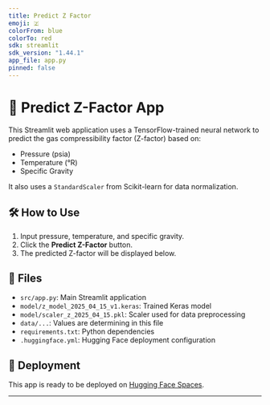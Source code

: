 ```yaml
---
title: Predict Z Factor
emoji: 🇿
colorFrom: blue
colorTo: red
sdk: streamlit
sdk_version: "1.44.1"
app_file: app.py
pinned: false
---
```


# 🧠 Predict Z-Factor App

This Streamlit web application uses a TensorFlow-trained neural network to predict the gas compressibility factor (Z-factor) based on:

- Pressure (psia)
- Temperature (°R)
- Specific Gravity

It also uses a `StandardScaler` from Scikit-learn for data normalization.

## 🛠 How to Use

1. Input pressure, temperature, and specific gravity.
2. Click the **Predict Z-Factor** button.
3. The predicted Z-factor will be displayed below.

## 📁 Files

- `src/app.py`: Main Streamlit application
- `model/z_model_2025_04_15_v1.keras`: Trained Keras model
- `model/scaler_z_2025_04_15.pkl`: Scaler used for data preprocessing
- `data/...`: Values are determining in this file
- `requirements.txt`: Python dependencies
- `.huggingface.yml`: Hugging Face deployment configuration

## 🚀 Deployment

This app is ready to be deployed on [Hugging Face Spaces](https://huggingface.co/spaces).

---
